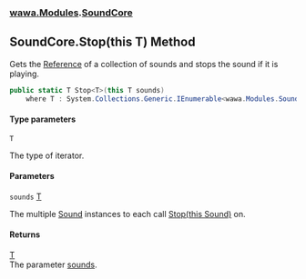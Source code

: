 ### [wawa.Modules](wawa.Modules.md 'wawa.Modules').[SoundCore](SoundCore.md 'wawa.Modules.SoundCore')

## SoundCore.Stop<T>(this T) Method

Gets the [Reference](Sound.Reference.md 'wawa.Modules.Sound.Reference') of a collection of sounds and stops the sound if it is playing.

```csharp
public static T Stop<T>(this T sounds)
    where T : System.Collections.Generic.IEnumerable<wawa.Modules.Sound>;
```
#### Type parameters

<a name='wawa.Modules.SoundCore.Stop_T_(thisT).T'></a>

`T`

The type of iterator.
#### Parameters

<a name='wawa.Modules.SoundCore.Stop_T_(thisT).sounds'></a>

`sounds` [T](SoundCore.Stop{T}(T).md#wawa.Modules.SoundCore.Stop_T_(thisT).T 'wawa.Modules.SoundCore.Stop<T>(this T).T')

The multiple [Sound](Sound.md 'wawa.Modules.Sound') instances to each call [Stop(this Sound)](SoundCore.Stop(Sound).md 'wawa.Modules.SoundCore.Stop(this wawa.Modules.Sound)') on.

#### Returns
[T](SoundCore.Stop{T}(T).md#wawa.Modules.SoundCore.Stop_T_(thisT).T 'wawa.Modules.SoundCore.Stop<T>(this T).T')  
The parameter [sounds](SoundCore.Stop{T}(T).md#wawa.Modules.SoundCore.Stop_T_(thisT).sounds 'wawa.Modules.SoundCore.Stop<T>(this T).sounds').